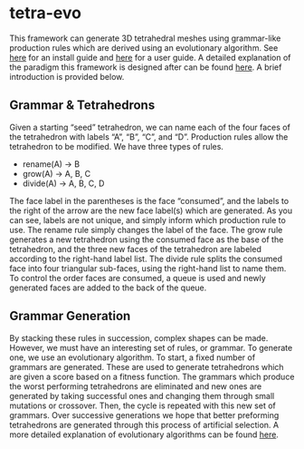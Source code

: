 # tetra-evo

This framework can generate 3D tetrahedral meshes using grammar-like production rules which are derived using an evolutionary algorithm. See [here](INSTALL.md) for an install guide and [here](USER_GUIDE.md) for a user guide. A detailed explanation of the paradigm this framework is designed after can be found [here](johns_paper). A brief introduction is provided below.

## Grammar & Tetrahedrons

Given a starting “seed” tetrahedron, we can name each of the four faces of the tetrahedron with labels “A”, “B”, “C”, and “D”. Production rules allow the tetrahedron to be modified. We have three types of rules.

* rename(A) -> B
* grow(A) -> A, B, C
* divide(A) -> A, B, C, D

The face label in the parentheses is the face “consumed”, and the labels to the right of the arrow are the new face label(s) which are generated. As you can see, labels are not unique, and simply inform which production rule to use. The rename rule simply changes the label of the face. The grow rule generates a new tetrahedron using the consumed face as the base of the tetrahedron, and the three new faces of the tetrahedron are labeled according to the right-hand label list. The divide rule splits the consumed face into four triangular sub-faces, using the right-hand list to name them. To control the order faces are consumed, a queue is used and newly generated faces are added to the back of the queue. 

## Grammar Generation

By stacking these rules in succession, complex shapes can be made. However, we must have an interesting set of rules, or grammar. To generate one, we use an evolutionary algorithm. To start, a fixed number of grammars are generated. These are used to generate tetrahedrons which are given a score based on a fitness function. The grammars which produce the worst performing tetrahedrons are eliminated and new ones are generated by taking successful ones and changing them through small mutations or crossover. Then, the cycle is repeated with this new set of grammars. Over successive generations we hope that better preforming tetrahedrons are generated through this process of artificial selection. A more detailed explanation of evolutionary algorithms can be found [here](evo_paper).


